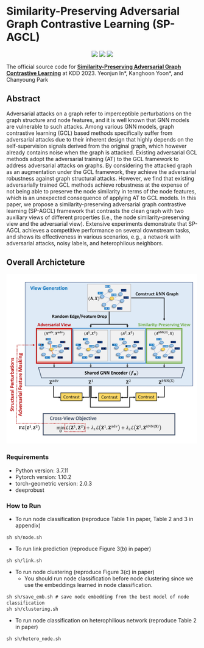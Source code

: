 # Similarity-Preserving Adversarial Graph Contrastive Learning (SP-AGCL)

<p align="center">   
    <a href="https://pytorch.org/" alt="PyTorch">
      <img src="https://img.shields.io/badge/PyTorch-%23EE4C2C.svg?e&logo=PyTorch&logoColor=white" /></a>
    <a href="https://kdd.org/kdd2023/" alt="Conference">
        <img src="https://img.shields.io/badge/KDD'23-brightgreen" /></a>
    <img src="https://img.shields.io/pypi/l/torch-rechub">
</p>

The official source code for [**Similarity-Preserving Adversarial Graph Contrastive Learning**]() at KDD 2023. 
Yeonjun In*, Kanghoon Yoon*, and Chanyoung Park

## Abstract
Adversarial attacks on a graph refer to imperceptible perturbations on the graph structure and node features, and it is well known that GNN models are vulnerable to such attacks. Among various GNN models, graph contrastive learning (GCL) based methods specifically suffer from adversarial attacks due to their inherent design that highly depends on the self-supervision signals derived from the original graph, which however already contains noise when the graph is attacked. Existing adversarial GCL methods adopt the adversarial training (AT) to the GCL framework to address adversarial attacks on graphs. By considering the attacked graph as an augmentation under the GCL framework, they achieve the adversarial robustness against graph structural attacks. However, we find that existing adversarially trained GCL methods achieve robustness at the expense of not being able to preserve the node similarity in terms of the node features, which is an unexpected consequence of applying AT to GCL models. In this paper, we propose a similarity-preserving adversarial graph contrastive learning (SP-AGCL) framework that contrasts the clean graph with two auxiliary views of different properties (i.e., the node similarity-preserving view and the adversarial view). Extensive experiments demonstrate that SP-AGCL achieves a competitive performance on several downstream tasks, and shows its effectiveness in various scenarios, e.g., a network with adversarial attacks, noisy labels, and heterophilous neighbors.

## Overall Archicteture

<img src="figs/overall_architecure.jpg" width="500">



### Requirements
* Python version: 3.7.11
* Pytorch version: 1.10.2
* torch-geometric version: 2.0.3
* deeprobust

### How to Run
* To run node classification (reproduce Table 1 in paper, Table 2 and 3 in appendix)

```
sh sh/node.sh
```
* To run link prediction (reproduce Figure 3(b) in paper)

```
sh sh/link.sh
```
* To run node clustering (reproduce Figure 3(c) in paper)
    * You should run node classification before node clustering since we use the embeddings learned in node classification.

```
sh sh/save_emb.sh # save node embedding from the best model of node classification
sh sh/clustering.sh 
```
* To run node classification on heterophilious network (reproduce Table 2 in paper)

```
sh sh/hetero_node.sh
```

